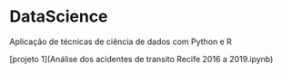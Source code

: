 # DataScience
Aplicação de técnicas de ciência de dados com Python e R


[projeto 1](Análise dos acidentes de transito Recife 2016 a 2019.ipynb)
